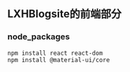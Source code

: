 ## LXHBlogsite的前端部分

### node_packages

```
npm install react react-dom
npm install @material-ui/core
```

